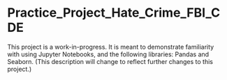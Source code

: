 # Practice_Project_Hate_Crime_FBI_CDE
This project is a work-in-progress. It is meant to demonstrate familiarity with using Jupyter Notebooks, and the following libraries: Pandas and Seaborn. (This description will change to reflect further changes to this project.)
